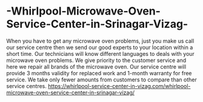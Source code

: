 # -Whirlpool-Microwave-Oven-Service-Center-in-Srinagar-Vizag-
When you have to get any microwave oven problems, just you make us call our service centre then we send our good experts to your location within a short time. Our technicians will know different languages to deals with your microwave oven problems. We give priority to the customer service and here we repair all brands of the microwave oven. Our service centre will provide 3 months validity for replaced work and 1-month warranty for free service. We take only fewer amounts from customers to compare than other service centres.   https://whirlpool-service-center-in-vizag.com/whirlpool-microwave-oven-service-center-in-srinagar-vizag/
